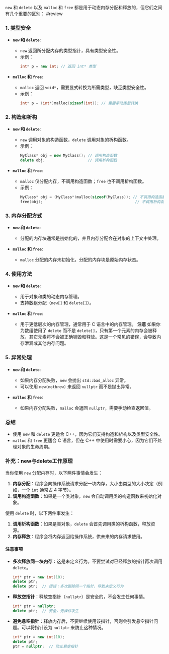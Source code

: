`new` 和 `delete` 以及 `malloc` 和 `free` 都是用于动态内存分配和释放的，但它们之间有几个重要的区别：
#review
### 1. **类型安全**

- **`new` 和 `delete`**:
  - `new` 返回所分配内存的类型指针，具有类型安全性。
  - 示例：
    ```cpp
    int* p = new int; // 返回 int* 类型
    ```

- **`malloc` 和 `free`**:
  - `malloc` 返回 `void*`，需要显式转换为所需类型，缺乏类型安全性。
  - 示例：
    ```cpp
    int* p = (int*)malloc(sizeof(int)); // 需要手动类型转换
    ```

### 2. **构造和析构**

- **`new` 和 `delete`**:
  - `new` 调用对象的构造函数，`delete` 调用对象的析构函数。
  - 示例：
    ```cpp
    MyClass* obj = new MyClass(); // 调用构造函数
    delete obj;                   // 调用析构函数
    ```

- **`malloc` 和 `free`**:
  - `malloc` 仅分配内存，不调用构造函数；`free` 也不调用析构函数。
  - 示例：
    ```cpp
    MyClass* obj = (MyClass*)malloc(sizeof(MyClass)); // 不调用构造函数
    free(obj);                                         // 不调用析构函数
    ```

### 3. **内存分配方式**

- **`new` 和 `delete`**:
  - 分配的内存块通常是初始化的，并且内存分配会在对象的上下文中处理。

- **`malloc` 和 `free`**:
  - `malloc` 分配的内存未初始化，分配的内存块是原始内存状态。

### 4. **使用方法**

- **`new` 和 `delete`**:
  - 用于对象和类的动态内存管理。
  - 支持数组分配（`new[]` 和 `delete[]`）。

- **`malloc` 和 `free`**:
  - 用于更低层次的内存管理，通常用于 C 语言中的内存管理。
**注意** 如果你为数组使用了 `delete` 而不是 `delete[]`，只有第一个元素的内存会被释放，其它元素将不会被正确销毁和释放。这是一个常见的错误，会导致内存泄漏或其他内存问题。

### 5. **异常处理**

- **`new` 和 `delete`**:
  - 如果内存分配失败，`new` 会抛出 `std::bad_alloc` 异常。
  - 可以使用 `new(nothrow)` 来返回 `nullptr` 而不是抛出异常。

- **`malloc` 和 `free`**:
  - 如果内存分配失败，`malloc` 会返回 `nullptr`，需要手动检查返回值。

### 总结

- 使用 `new` 和 `delete` 更适合 C++，因为它们支持构造和析构以及类型安全性。
- `malloc` 和 `free` 更适合 C 语言，但在 C++ 中使用时需要小心，因为它们不处理对象的生命周期。 



### 补充：new与delete工作原理
当你使用 `new` 分配内存时，以下两件事情会发生：

1. **内存分配**：程序会向操作系统请求分配一块内存，大小由类型的大小决定（例如，一个 `int` 通常占 4 字节）。
2. **调用构造函数**：如果是一个类对象，`new` 会自动调用类的构造函数来初始化对象。

使用 `delete` 时，以下两件事发生：

1. **调用析构函数**：如果是类对象，`delete` 会首先调用类的析构函数，释放资源。
2. **内存释放**：程序会将内存返回给操作系统，供未来的内存请求使用。

#### 注意事项



- **多次释放同一块内存**：这是未定义行为。不要尝试对已经释放的指针再次调用 `delete`。
  
  ```cpp
  int* ptr = new int(10);
  delete ptr;
  delete ptr;  // 错误：多次删除同一个指针，导致未定义行为
  ```

- **释放空指针**：释放空指针（`nullptr`）是安全的，不会发生任何事情。
  
  ```cpp
  int* ptr = nullptr;
  delete ptr;  // 安全，无操作发生
  ```

- **避免悬空指针**：释放内存后，不要继续使用该指针，否则会引发悬空指针问题。可以将指针设为 `nullptr` 来防止这种情况。

  ```cpp
  int* ptr = new int(10);
  delete ptr;
  ptr = nullptr;  // 防止悬空指针
  ```

